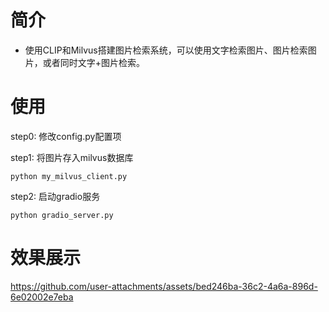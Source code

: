 # 简介
- 使用CLIP和Milvus搭建图片检索系统，可以使用文字检索图片、图片检索图片，或者同时文字+图片检索。

# 使用
step0: 修改config.py配置项

step1: 将图片存入milvus数据库


```shell
python my_milvus_client.py
```

step2: 启动gradio服务
```shell
python gradio_server.py
```

# 效果展示

https://github.com/user-attachments/assets/bed246ba-36c2-4a6a-896d-6e02002e7eba

